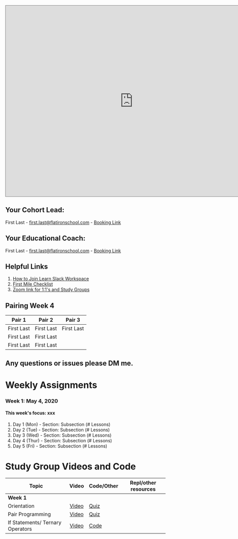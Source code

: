 <iframe src="https://calendar.google.com/calendar/b/1/embed?height=600&amp;wkst=1&amp;bgcolor=%23ffffff&amp;ctz=America%2FNew_York&amp;src=ZmxhdGlyb25zY2hvb2wuY29tXzNjb3RvdjNhMXRsajRzZmY5YXRvZ2wzcDJzQGdyb3VwLmNhbGVuZGFyLmdvb2dsZS5jb20&amp;color=%23F09300" style="border:solid 1px #777" width="800" height="600" frameborder="0" scrolling="no"></iframe>

## Your Cohort Lead: 
First Last - first.last@flatironschool.com - [Booking Link](https://oncehub.com)

## Your Educational Coach: 
First Last - first.last@flatironschool.com - [Booking Link](https://oncehub.com)

## Helpful Links 

1. [How to Join Learn Slack Workspace](https://help.learn.co/en/articles/492943-how-to-join-slack)
2. [First Mile Checklist](#) 
3. [Zoom link for 1:1's and Study Groups](#)

## Pairing Week 4


| Pair 1       | Pair 2       | Pair 3 |
| ------------- |:-------------:| ---------- |
| First Last   | First Last    | First Last |
| First Last   | First Last    |
| First Last   | First Last    |

## Any questions or issues please DM me. 

# Weekly Assignments

### Week 1: May 4, 2020
#### This week's focus:  xxx

1. Day 1 (Mon) - Section: Subsection (# Lessons)
2. Day 2 (Tue) - Section: Subsection (# Lessons)
3. Day 3 (Wed) - Section: Subsection (# Lessons)
4. Day 4 (Thur) - Section: Subsection (# Lessons)
5. Day 5 (Fri) - Section: Subsection (# Lessons)

# Study Group Videos and Code

| Topic         | Video         | Code/Other | Repl/other resources|
| ------------- |:-------------:| ----------- | ------------------- |
|**Week 1**|
| Orientation | [Video](https://#) | [Quiz](https://#)|
| Pair Programming| [Video](https://#)|[Quiz](https://#)|
| If Statements/ Ternary Operators | [Video](https://#)| [Code](https://#)
